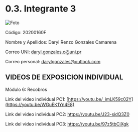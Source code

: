 # 0.3. Integrante 3

![Foto](https://github.com/user-attachments/assets/68db70b1-9923-4e63-8feb-1a77ec429402)

Código: 20200160F

Nombre y Apellidos: Daryl Renzo Gonzales Camarena

Correo UNI: daryl.gonzales.c@uni.pr

Correo personal: darylgonzales@outlook.com

  ## VIDEOS DE EXPOSICION INDIVIDUAL
  
  Módulo 6: Recobros
  
  Link del video individual PC1: [https://youtu.be/_imLK59c02Y](https://youtu.be/WGuEK1Yn4E8)
  
  Link del video individual PC2: https://youtu.be/J23-sidQ3Z0

  Link del video individual PC3: https://youtu.be/97z5tbCiXgk
